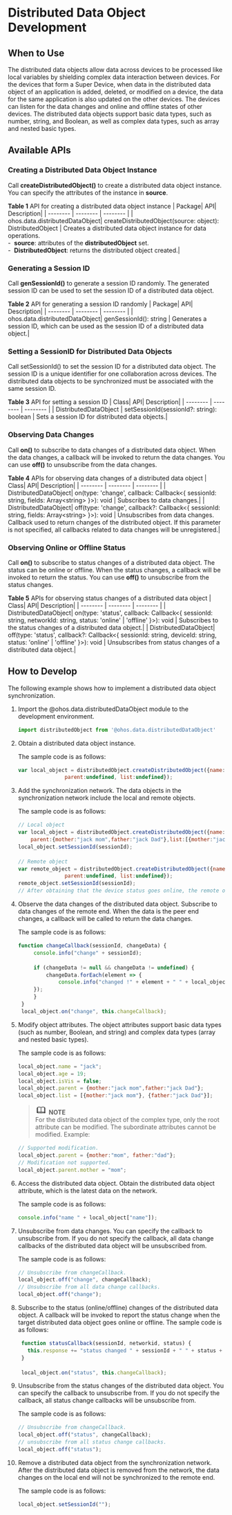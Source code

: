 # Distributed Data Object Development

## When to Use

The distributed data objects allow data across devices to be processed like local variables by shielding complex data interaction between devices. For the devices that form a Super Device, when data in the distributed data object of an application is added, deleted, or modified on a device, the data for the same application is also updated on the other devices. The devices can listen for the data changes and online and offline states of other devices. The distributed data objects support basic data types, such as number, string, and Boolean, as well as complex data types, such as array and nested basic types.


## Available APIs

### Creating a Distributed Data Object Instance

Call **createDistributedObject()** to create a distributed data object instance. You can specify the attributes of the instance in **source**.


**Table 1** API for creating a distributed data object instance
| Package| API| Description| 
| -------- | -------- | -------- |
| ohos.data.distributedDataObject| createDistributedObject(source: object): DistributedObject | Creates a distributed data object instance for data operations.<br>- &nbsp;**source**: attributes of the **distributedObject** set.<br>- &nbsp;**DistributedObject**: returns the distributed object created.| 

### Generating a Session ID

Call **genSessionId()** to generate a session ID randomly. The generated session ID can be used to set the session ID of a distributed data object.

**Table 2** API for generating a session ID randomly
| Package| API| Description|
| -------- | -------- | -------- |
| ohos.data.distributedDataObject| genSessionId(): string | Generates a session ID, which can be used as the session ID of a distributed data object.|

### Setting a SessionID for Distributed Data Objects

Call setSessionId() to set the session ID for a distributed data object. The session ID is a unique identifier for one collaboration across devices. The distributed data objects to be synchronized must be associated with the same session ID.

**Table 3** API for setting a session ID
| Class| API| Description|
| -------- | -------- | -------- |
| DistributedDataObject | setSessionId(sessionId?: string): boolean | Sets a session ID for distributed data objects.|

### Observing Data Changes

Call **on()** to subscribe to data changes of a distributed data object. When the data changes, a callback will be invoked to return the data changes. You can use **off()** to unsubscribe from the data changes.

**Table 4** APIs for observing data changes of a distributed data object
| Class| API| Description| 
| -------- | -------- | -------- |
| DistributedDataObject| on(type: 'change', callback: Callback<{ sessionId: string, fields: Array&lt;string&gt; }>): void | Subscribes to data changes.| 
| DistributedDataObject| off(type: 'change', callback?: Callback<{ sessionId: string, fields: Array&lt;string&gt; }>): void | Unsubscribes from data changes. Callback used to return changes of the distributed object. If this parameter is not specified, all callbacks related to data changes will be unregistered.|

### Observing Online or Offline Status

Call **on()** to subscribe to status changes of a distributed data object. The status can be online or offline. When the status changes, a callback will be invoked to return the status. You can use **off()** to unsubscribe from the status changes.

**Table 5** APIs for observing status changes of a distributed data object
| Class| API| Description|
| -------- | -------- | -------- |
| DistributedDataObject| on(type: 'status', callback: Callback<{ sessionId: string, networkId: string, status: 'online' \| 'offline' }>): void | Subscribes to the status changes of a distributed data object.|
| DistributedDataObject| off(type: 'status', callback?: Callback<{ sessionId: string, deviceId: string, status: 'online' \| 'offline' }>): void | Unsubscribes from status changes of a distributed data object.|



## How to Develop

The following example shows how to implement a distributed data object synchronization.

1. Import the @ohos.data.distributedDataObject module to the development environment.
   ```js
   import distributedObject from '@ohos.data.distributedDataObject'
   ```

2. Obtain a distributed data object instance.

   The sample code is as follows:
   ```js
   var local_object = distributedObject.createDistributedObject({name:undefined, age:undefined, isVis:true, 
                  parent:undefined, list:undefined});
   ```


3. Add the synchronization network. The data objects in the synchronization network include the local and remote objects.
   
   The sample code is as follows:

   ```js
   // Local object
   var local_object = distributedObject.createDistributedObject({name:"jack", age:18, isVis:true, 
       parent:{mother:"jack mom",father:"jack Dad"},list:[{mother:"jack mom"}, {father:"jack Dad"}]});
   local_object.setSessionId(sessionId);
   
   // Remote object
   var remote_object = distributedObject.createDistributedObject({name:undefined, age:undefined, isVis:true, 
                  parent:undefined, list:undefined});
   remote_object.setSessionId(sessionId);
   // After obtaining that the device status goes online, the remote object synchronizes data. That is, name changes to jack and age to 18.
   ```
   
4. Observe the data changes of the distributed data object. Subscribe to data changes of the remote end. When the data is the peer end changes, a callback will be called to return the data changes.

   The sample code is as follows:
   
   ```js
   function changeCallback(sessionId, changeData) {
        console.info("change" + sessionId);
   
        if (changeData != null && changeData != undefined) {
            changeData.forEach(element => {
                console.info("changed !" + element + " " + local_object[element]);
        });
        }
    } 
    local_object.on("change", this.changeCallback);
   ```
   
5. Modify object attributes. The object attributes support basic data types (such as number, Boolean, and string) and complex data types (array and nested basic types).
   
   The sample code is as follows:
   ```js
   local_object.name = "jack";
   local_object.age = 19;
   local_object.isVis = false;
   local_object.parent = {mother:"jack mom",father:"jack Dad"};
   local_object.list = [{mother:"jack mom"}, {father:"jack Dad"}];
   ```

   > ![icon-note.gif](../public_sys-resources/icon-note.gif) **NOTE**<br/>
   > For the distributed data object of the complex type, only the root attribute can be modified. The subordinate attributes cannot be modified. Example:
   ```js
   // Supported modification.
   local_object.parent = {mother:"mom", father:"dad"};
   // Modification not supported.
   local_object.parent.mother = "mom";
   ```

6. Access the distributed data object. Obtain the distributed data object attribute, which is the latest data on the network.
   
   The sample code is as follows:
   ```js
   console.info("name " + local_object["name"]); 
   ```
7. Unsubscribe from data changes. You can specify the callback to unsubscribe from. If you do not specify the callback, all data change callbacks of the distributed data object will be unsubscribed from.

   The sample code is as follows:
   ```js
   // Unsubscribe from changeCallback.
   local_object.off("change", changeCallback);
   // Unsubscribe from all data change callbacks. 
   local_object.off("change"); 
   ```
8. Subscribe to the status (online/offline) changes of the distributed data object. A callback will be invoked to report the status change when the target distributed data object goes online or offline.
   The sample code is as follows:
   ```js
    function statusCallback(sessionId, networkid, status) {
      this.response += "status changed " + sessionId + " " + status + " " + networkId;
    }
   
    local_object.on("status", this.changeCallback);
   ```
9. Unsubscribe from the status changes of the distributed data object. You can specify the callback to unsubscribe from. If you do not specify the callback, all status change callbacks will be unsubscribe from. 
   
    The sample code is as follows:
   ```js
   // Unsubscribe from changeCallback.
   local_object.off("status", changeCallback);
   // unsubscribe from all status change callbacks.
   local_object.off("status");
   ```
10. Remove a distributed data object from the synchronization network. After the distributed data object is removed from the network, the data changes on the local end will not be synchronized to the remote end.

     The sample code is as follows:
       ```js
       local_object.setSessionId("");
       ```

   

   
